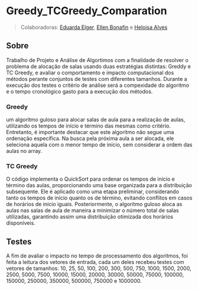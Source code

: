 # Greedy_TCGreedy_Comparation
>Colaboradoras: [Eduarda Elger](https://github.com/EduardaElger), [Ellen Bonafin](https://github.com/EllenBonafin) e [Heloisa Alves](https://github.com/Helogizzy)

## Sobre
Trabalho de Projeto e Análise de Algortimos com a finalidade de resolver o problema de alocação de salas usando duas estratégias distintas: Greddy e TC Greedy, e avaliar o comportamento e impacto computacional dos métodos perante conjuntos de testes com diferentes tamanhos. Durante a execução dos testes o critério de análise será a compexidade do algoritmo e o tempo cronológico gasto para a execução dos métodos.

### Greedy
um algoritmo guloso para alocar salas de aula para a realização de aulas, utilizando os tempos de início e término das mesmas como critério. Entretanto, é importante destacar que este algoritmo não segue uma ordenação específica. Na busca pela próxima aula a ser alocada, ele seleciona aquela com o menor tempo de início, sem considerar a ordem das aulas no array.

### TC Greedy
O código implementa o QuickSort para ordenar os tempos de início e término das aulas, proporcionando uma base organizada para a distribuição subsequente. Ele é aplicado como uma etapa preliminar, considerando tanto os tempos de início quanto os de término, evitando conflitos em casos de horários de início iguais. Posteriormente, o algoritmo guloso aloca as aulas nas salas de aula de maneira a minimizar o número total de salas utilizadas, garantindo assim uma distribuição otimizada dos horários disponíveis.

## Testes
A fim de avaliar o impacto no tempo de processamento dos algoritmos, foi feita a leitura dos vetores de entrada, cada um deles recebeu testes com vetores de tamanhos: 10, 25, 50, 100, 200, 300, 500, 750, 1000, 1500, 2000, 2500, 5000, 7500, 10000, 15000, 20000, 30000, 50000, 75000, 100000, 150000, 250000, 350000, 500000, 750000 e 1000000.

